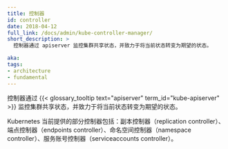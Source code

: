 ```yaml
---
title: 控制器
id: controller
date: 2018-04-12
full_link: /docs/admin/kube-controller-manager/
short_description: >
  控制器通过 apiserver 监控集群共享状态，并致力于将当前状态转变为期望的状态。

aka: 
tags:
- architecture
- fundamental
---
```


<!--
---
title: Controller
id: controller
date: 2018-04-12
full_link: /docs/admin/kube-controller-manager/
short_description: >
  A control loop that watches the shared state of the cluster through the apiserver and makes changes attempting to move the current state towards the desired state.

aka: 
tags:
- architecture
- fundamental
---
-->

 控制器通过 {{< glossary_tooltip text="apiserver" term_id="kube-apiserver" >}} 监控集群共享状态，并致力于将当前状态转变为期望的状态。

<!--more--> 

<!--
Examples of controllers that ship with Kubernetes today are the replication controller, endpoints controller, namespace controller, and serviceaccounts controller.
-->

Kubernetes 当前提供的部分控制器包括：副本控制器（replication controller）、端点控制器（endpoints controller）、命名空间控制器（namespace controller）、服务账号控制器（serviceaccounts controller）。

